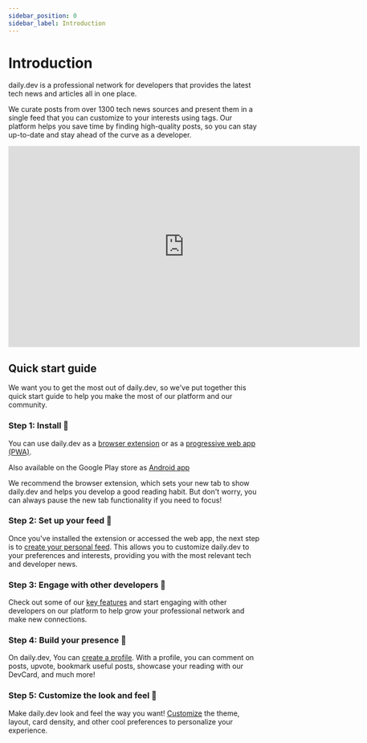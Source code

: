 ```yaml
---
sidebar_position: 0
sidebar_label: Introduction
---
```


# Introduction

daily.dev is a professional network for developers that provides the latest tech news and articles all in one place. 


We curate posts from over 1300 tech news sources and present them in a single feed that you can customize to your interests using tags. Our platform helps you save time by finding high-quality posts, so you can stay up-to-date and stay ahead of the curve as a developer.

<iframe width="700" height="400" src="https://www.youtube.com/embed/igZCEr3HwCg" frameborder="0" allow="accelerometer; autoplay; encrypted-media; gyroscope; picture-in-picture" allowfullscreen></iframe>

## Quick start guide

We want you to get the most out of daily.dev, so we've put together this quick start guide to help you make the most of our platform and our community.

### Step 1: Install 🚀

You can use daily.dev as a [browser extension](/getting-started/browser-extension-installation.md) or as a [progressive web app (PWA)](/getting-started/pwa.md). 

Also available on the Google Play store as [Android app](https://play.google.com/store/apps/details?id=dev.daily)


We recommend the browser extension, which sets your new tab to show daily.dev and helps you develop a good reading habit. But don't worry, you can always pause the new tab functionality if you need to focus!

### Step 2: Set up your feed 🎯

Once you've installed the extension or accessed the web app, the next step is to [create your personal feed](/setting-up-your-feed/filtering-content-feed.md). This allows you to customize daily.dev to your preferences and interests, providing you with the most relevant tech and developer news.

### Step 3: Engage with other developers 👏

Check out some of our [key features](/key-features/feeds.md) and start engaging with other developers on our platform to help grow your professional network and make new connections.

### Step 4: Build your presence 🦸

On daily.dev, You can [create a profile](/your-profile/activity.md). With a profile, you can comment on posts, upvote, bookmark useful posts, showcase your reading with our DevCard, and much more!

### Step 5: Customize the look and feel 🌈

Make daily.dev look and feel the way you want! [Customize](/customize-your-feed/layout.md) the theme, layout, card density, and other cool preferences to personalize your experience.
